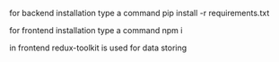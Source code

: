 for backend installation
type a command pip install -r requirements.txt

for frontend installation
type a command npm i

in frontend redux-toolkit is used for data storing 
